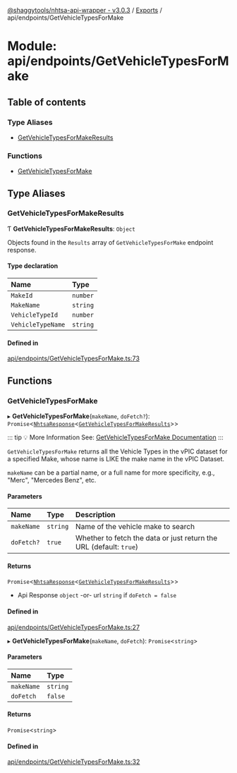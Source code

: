 [@shaggytools/nhtsa-api-wrapper - v3.0.3](../index.md) / [Exports](../modules.md) / api/endpoints/GetVehicleTypesForMake

# Module: api/endpoints/GetVehicleTypesForMake

## Table of contents

### Type Aliases

- [GetVehicleTypesForMakeResults](api_endpoints_GetVehicleTypesForMake.md#getvehicletypesformakeresults)

### Functions

- [GetVehicleTypesForMake](api_endpoints_GetVehicleTypesForMake.md#getvehicletypesformake)

## Type Aliases

### GetVehicleTypesForMakeResults

Ƭ **GetVehicleTypesForMakeResults**: `Object`

Objects found in the `Results` array of `GetVehicleTypesForMake` endpoint response.

#### Type declaration

| Name              | Type     |
| :---------------- | :------- |
| `MakeId`          | `number` |
| `MakeName`        | `string` |
| `VehicleTypeId`   | `number` |
| `VehicleTypeName` | `string` |

#### Defined in

[api/endpoints/GetVehicleTypesForMake.ts:73](https://github.com/ShaggyTech/nhtsa-api-wrapper/blob/main/packages/lib/src/api/endpoints/GetVehicleTypesForMake.ts#L73)

## Functions

### GetVehicleTypesForMake

▸ **GetVehicleTypesForMake**(`makeName`, `doFetch?`): `Promise`<[`NhtsaResponse`](api_types.md#nhtsaresponse)<[`GetVehicleTypesForMakeResults`](api_endpoints_GetVehicleTypesForMake.md#getvehicletypesformakeresults)\>\>

::: tip :bulb: More Information
See: [GetVehicleTypesForMake Documentation](/api/endpoints/get-vehicle-types-for-make)
:::

`GetVehicleTypesForMake` returns all the Vehicle Types in the vPIC dataset for a specified Make,
whose name is LIKE the make name in the vPIC Dataset.

`makeName` can be a partial name, or a full name for more specificity, e.g., "Merc",
"Mercedes Benz", etc.

#### Parameters

| Name       | Type     | Description                                                        |
| :--------- | :------- | :----------------------------------------------------------------- |
| `makeName` | `string` | Name of the vehicle make to search                                 |
| `doFetch?` | `true`   | Whether to fetch the data or just return the URL (default: `true`) |

#### Returns

`Promise`<[`NhtsaResponse`](api_types.md#nhtsaresponse)<[`GetVehicleTypesForMakeResults`](api_endpoints_GetVehicleTypesForMake.md#getvehicletypesformakeresults)\>\>

- Api Response
  `object` -or- url `string` if `doFetch = false`

#### Defined in

[api/endpoints/GetVehicleTypesForMake.ts:27](https://github.com/ShaggyTech/nhtsa-api-wrapper/blob/main/packages/lib/src/api/endpoints/GetVehicleTypesForMake.ts#L27)

▸ **GetVehicleTypesForMake**(`makeName`, `doFetch`): `Promise`<`string`\>

#### Parameters

| Name       | Type     |
| :--------- | :------- |
| `makeName` | `string` |
| `doFetch`  | `false`  |

#### Returns

`Promise`<`string`\>

#### Defined in

[api/endpoints/GetVehicleTypesForMake.ts:32](https://github.com/ShaggyTech/nhtsa-api-wrapper/blob/main/packages/lib/src/api/endpoints/GetVehicleTypesForMake.ts#L32)
